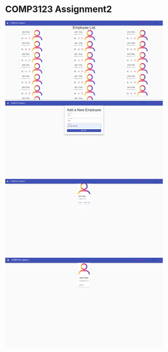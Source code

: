 # COMP3123 Assignment2

![add](./screenshots/lists.PNG "Lists")
![add](./screenshots/add.PNG "Add")
![add](./screenshots/view.PNG "View")
![add](./screenshots/delete.PNG "Delete")